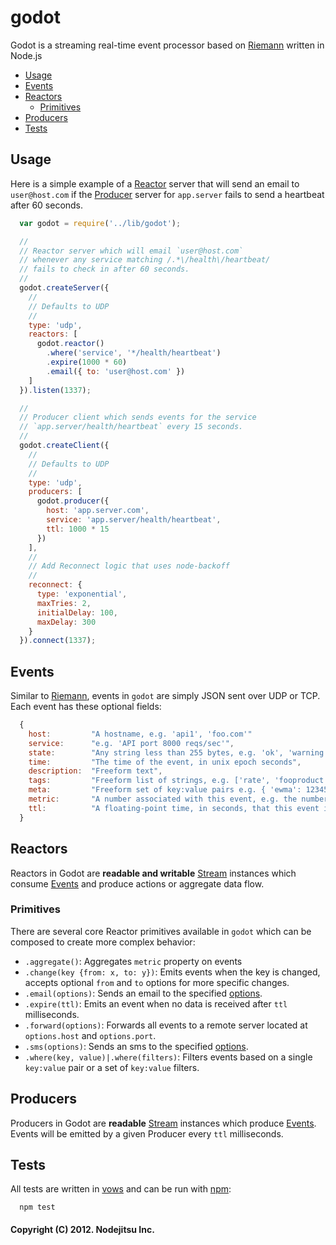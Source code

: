 # godot

Godot is a streaming real-time event processor based on [Riemann][riemann] written in Node.js

* [Usage](#usage)
* [Events](#events)
* [Reactors](#reactors)
  * [Primitives](#primitives)
* [Producers](#producers)
* [Tests](#test)

## Usage

Here is a simple example of a [Reactor](#reactors) server that will send an email to `user@host.com` if the [Producer](#producer) server for `app.server` fails to send a heartbeat after 60 seconds.

``` js
  var godot = require('../lib/godot');

  //
  // Reactor server which will email `user@host.com`
  // whenever any service matching /.*\/health\/heartbeat/
  // fails to check in after 60 seconds.
  //
  godot.createServer({
    //
    // Defaults to UDP
    //
    type: 'udp',
    reactors: [
      godot.reactor()
        .where('service', '*/health/heartbeat')
        .expire(1000 * 60)
        .email({ to: 'user@host.com' })
    ]
  }).listen(1337);

  //
  // Producer client which sends events for the service
  // `app.server/health/heartbeat` every 15 seconds.
  //
  godot.createClient({
    //
    // Defaults to UDP
    //
    type: 'udp',
    producers: [
      godot.producer({
        host: 'app.server.com',
        service: 'app.server/health/heartbeat',
        ttl: 1000 * 15
      })
    ],
    //
    // Add Reconnect logic that uses node-backoff
    //
    reconnect: {
      type: 'exponential',
      maxTries: 2,
      initialDelay: 100,
      maxDelay: 300
    }
  }).connect(1337);
```

## Events
Similar to [Riemann][riemann], events in `godot` are simply JSON sent over UDP or TCP. Each event has these optional fields:

``` js
  {
    host:         "A hostname, e.g. 'api1', 'foo.com'"
    service:      "e.g. 'API port 8000 reqs/sec'",
    state:        "Any string less than 255 bytes, e.g. 'ok', 'warning', 'critical'",
    time:         "The time of the event, in unix epoch seconds",
    description:  "Freeform text",
    tags:         "Freeform list of strings, e.g. ['rate', 'fooproduct', 'transient']",
    meta:         "Freeform set of key:value pairs e.g. { 'ewma': 12345 }",
    metric:       "A number associated with this event, e.g. the number of reqs/sec.",
    ttl:          "A floating-point time, in seconds, that this event is considered valid for."
  }
```

## Reactors
Reactors in Godot are **readable and writable** [Stream][stream] instances which consume [Events](#events) and produce actions or aggregate data flow.

### Primitives

There are several core Reactor primitives available in `godot` which can be composed to create more complex behavior:

* `.aggregate()`: Aggregates `metric` property on events
* `.change(key {from: x, to: y})`: Emits events when the key is changed, accepts optional `from` and `to` options for more specific changes.
* `.email(options)`: Sends an email to the specified [options][email-options].
* `.expire(ttl)`: Emits an event when no data is received after `ttl` milliseconds.
* `.forward(options)`: Forwards all events to a remote server located at `options.host` and `options.port`.
* `.sms(options)`: Sends an sms to the specified [options][sms-options].
* `.where(key, value)|.where(filters)`: Filters events based on a single `key:value` pair or a set of `key:value` filters.

## Producers
Producers in Godot are **readable** [Stream][stream] instances which produce [Events](#events). Events will be emitted by a given Producer every `ttl` milliseconds.

## Tests

All tests are written in [vows][vows] and can be run with [npm][npm]:

```
  npm test
```

#### Copyright (C) 2012. Nodejitsu Inc.

[riemann]: http://aphyr.github.com/riemann/
[stream]: http://nodejs.org/api/stream.html
[email-options]: https://github.com/nodejitsu/godot/tree/master/lib/godot/reactor/email.js
[sms-options]: https://github.com/nodejitsu/godot/blob/master/lib/godot/reactor/sms.js
[npm]: https://npmjs.org
[vows]: http://vowsjs.org/
